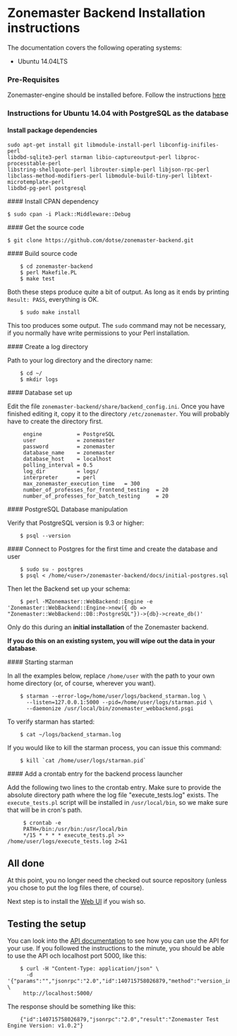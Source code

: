# Zonemaster Backend Installation instructions

The documentation covers the following operating systems:

 * Ubuntu 14.04LTS

### Pre-Requisites

Zonemaster-engine should be installed before. Follow the instructions
[here](https://github.com/dotse/zonemaster/blob/master/docs/documentation/installation.md)

### Instructions for Ubuntu 14.04 with PostgreSQL as the database 

#### Install package dependencies

```
sudo apt-get install git libmodule-install-perl libconfig-inifiles-perl 
libdbd-sqlite3-perl starman libio-captureoutput-perl libproc-processtable-perl 
libstring-shellquote-perl librouter-simple-perl libjson-rpc-perl 
libclass-method-modifiers-perl libmodule-build-tiny-perl libtext-microtemplate-perl 
libdbd-pg-perl postgresql
```

#### Install CPAN dependency

    $ sudo cpan -i Plack::Middleware::Debug


#### Get the source code

    $ git clone https://github.com/dotse/zonemaster-backend.git


#### Build source code
```
    $ cd zonemaster-backend
    $ perl Makefile.PL
    $ make test
```

Both these steps produce quite a bit of output. As long as it ends by
printing `Result: PASS`, everything is OK.
```
    $ sudo make install
```
This too produces some output. The `sudo` command may not be necessary,
if you normally have write permissions to your Perl installation.

#### Create a log directory

Path to your log directory and the directory name:
```
    $ cd ~/
    $ mkdir logs
```

#### Database set up

Edit the file `zonemaster-backend/share/backend_config.ini`. Once you have
finished editing it, copy it to the directory `/etc/zonemaster`. You will
probably have to create the directory first.

```
     engine           = PostgreSQL
     user             = zonemaster
     password         = zonemaster
     database_name    = zonemaster
     database_host    = localhost
     polling_interval = 0.5
     log_dir          = logs/
     interpreter      = perl
     max_zonemaster_execution_time   = 300
     number_of_professes_for_frontend_testing  = 20
     number_of_professes_for_batch_testing     = 20
```

#### PostgreSQL Database manipulation

Verify that PostgreSQL version is 9.3 or higher:
```
    $ psql --version
```

#### Connect to Postgres for the first time and create the database and user
```
    $ sudo su - postgres
    $ psql < /home/<user>/zonemaster-backend/docs/initial-postgres.sql
```
Then let the Backend set up your schema:
```
    $ perl -MZonemaster::WebBackend::Engine -e 'Zonemaster::WebBackend::Engine->new({ db => "Zonemaster::WebBackend::DB::PostgreSQL"})->{db}->create_db()'
```
Only do this during an **initial installation** of the Zonemaster backend.

**If you do this on an existing system, you will wipe out the data in your
database**.


#### Starting starman

In all the examples below, replace `/home/user` with the path to your own home
directory (or, of course, wherever you want).

```
    $ starman --error-log=/home/user/logs/backend_starman.log \
      --listen=127.0.0.1:5000 --pid=/home/user/logs/starman.pid \
      --daemonize /usr/local/bin/zonemaster_webbackend.psgi
```

To verify starman has started:
```
    $ cat ~/logs/backend_starman.log
```
If you would like to kill the starman process, you can issue this command:
```
    $ kill `cat /home/user/logs/starman.pid`
```

#### Add a crontab entry for the backend process launcher

Add the following two lines to the crontab entry. Make sure to provide the
absolute directory path where the log file "execute_tests.log" exists. The
`execute_tests.pl` script will be installed in `/usr/local/bin`, so we make
sure that will be in cron's path.

```
     $ crontab -e
     PATH=/bin:/usr/bin:/usr/local/bin
     */15 * * * * execute_tests.pl >> /home/user/logs/execute_tests.log 2>&1
```

## All done

At this point, you no longer need the checked out source repository (unless
you chose to put the log files there, of course).

Next step is to install the [Web UI](https://github.com/dotse/zonemaster-gui/blob/master/Zonemaster_Dancer/Doc/zonemaster-frontend-installation-instructions.md) if you wish so.


## Testing the setup

You can look into the [API documentation](API.md) to see how you can use the
API for your use. If you followed the instructions to the minute, you should
be able to use the API och localhost port 5000, like this:
```
    $ curl -H "Content-Type: application/json" \
      -d '{"params":"","jsonrpc":"2.0","id":140715758026879,"method":"version_info"}' \
     http://localhost:5000/
```
The response should be something like this:
```
    {"id":140715758026879,"jsonrpc":"2.0","result":"Zonemaster Test Engine Version: v1.0.2"}
```
